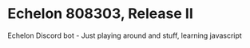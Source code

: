 # Echelon 808303, Release II

Echelon Discord bot - Just playing around and stuff, learning javascript
